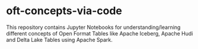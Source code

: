 # oft-concepts-via-code
This repository contains Jupyter Notebooks for understanding/learning different concepts of Open Format Tables like Apache Iceberg, Apache Hudi and Delta Lake Tables using Apache Spark.
